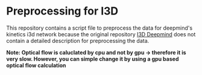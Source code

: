 # Preprocessing for I3D

This repository contains a script file to preprocess the data for deepmind's kinetics i3d network because the original repository [I3D Deepmind](https://github.com/deepmind/kinetics-i3d) does not contain a detailed description for preprocessing the data.

**Note: Optical flow is caluclated by cpu and not by gpu -> therefore it is very slow. However, you can simple change it by using a gpu based optical flow calculation**

